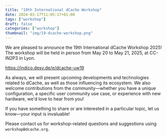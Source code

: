 ```yaml
---
title: "19th International dCache Workshop"
date: 2024-03-17T11:05:17+01:00
tags: ["workshop"]
draft: false
categories: ["workshop"]
thumbnail: "img/19-dcache-workshop.png"
---
```


We are pleased to announce the 19th International dCache Workshop 2025!
The workshop will be held in person from May 20 to May 21, 2025, at CC-IN2P3 in Lyon.

https://indico.desy.de/e/dcache-uw19

As always, we will present upcoming developments and technologies related to dCache,
as well as those influencing its ecosystem. We also welcome contributions from the
community—whether you have a unique configuration, a specific user community use case,
or experience with new hardware, we'd love to hear from you!

If you have something to share or are interested in a particular topic, let us know—your input is invaluable!

Please contact us for workshop-related questions and suggestions using `workshopԹdcache.org`.